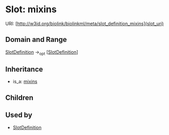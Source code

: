 # Slot: mixins




URI: [http://w3id.org/biolink/biolinkml/meta/slot_definition_mixins](slot_uri)
## Domain and Range

[SlotDefinition](SlotDefinition.md) -><sub>opt</sub> [[SlotDefinition](SlotDefinition.md)]
## Inheritance

 *  is_a: [mixins](mixins.md)
## Children

## Used by

 * [SlotDefinition](SlotDefinition.md)
